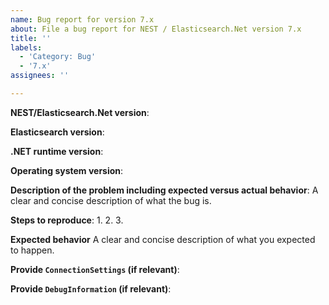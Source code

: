 ```yaml
---
name: Bug report for version 7.x
about: File a bug report for NEST / Elasticsearch.Net version 7.x
title: ''
labels: 
  - 'Category: Bug'
  - '7.x'
assignees: ''

---
```


**NEST/Elasticsearch.Net version**:

**Elasticsearch version**:

**.NET runtime version**:

**Operating system version**:

**Description of the problem including expected versus actual behavior**:
A clear and concise description of what the bug is.

**Steps to reproduce**:
 1.
 2.
 3.

**Expected behavior**
A clear and concise description of what you expected to happen.

**Provide `ConnectionSettings` (if relevant)**:

**Provide `DebugInformation` (if relevant)**:

